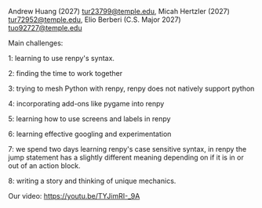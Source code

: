 Andrew Huang (2027) tur23799@temple.edu, Micah Hertzler (2027) tur72952@temple.edu, Elio Berberi (C.S. Major 2027) tuo92727@temple.edu

Main challenges:

1: learning to use renpy's syntax.

2: finding the time to work together

3: trying to mesh Python with renpy, renpy does not natively support python

4: incorporating add-ons like pygame into renpy

5: learning how to use screens and labels in renpy

6: learning effective googling and experimentation

7: we spend two days learning renpy's case sensitive syntax, in renpy the jump statement has a slightly different meaning depending on if it is in or out of an action block. 

8: writing a story and thinking of unique mechanics.


Our video:
https://youtu.be/TYJimRI-_9A
